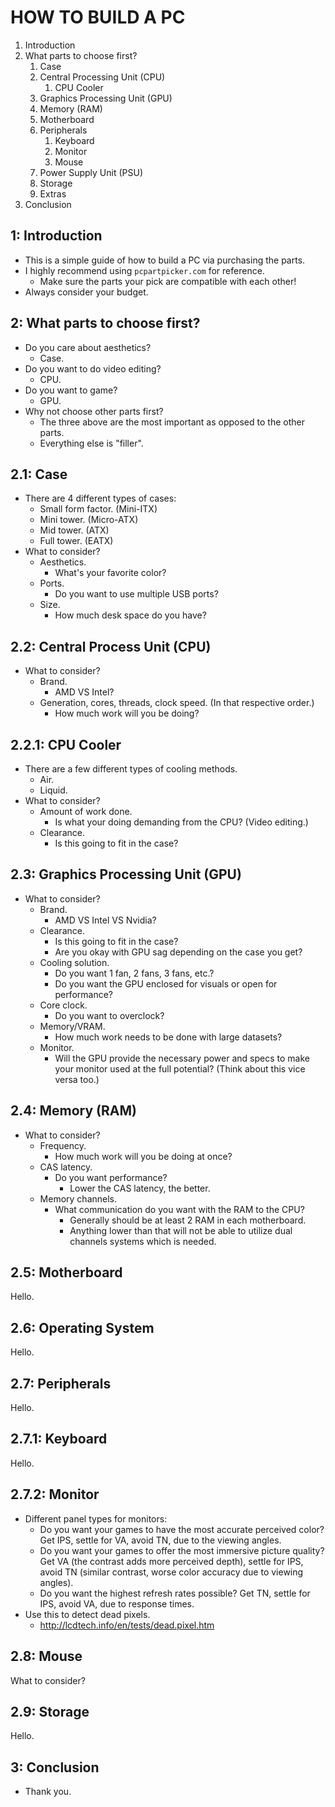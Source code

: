 # HOW TO BUILD A PC

1. Introduction
2. What parts to choose first?
   1. Case
   2. Central Processing Unit (CPU)
      1. CPU Cooler
   3. Graphics Processing Unit (GPU)
   4. Memory (RAM)
   5. Motherboard
   6. Peripherals
      1. Keyboard
      2. Monitor
      3. Mouse
   7. Power Supply Unit (PSU)
   8. Storage
   9. Extras
3. Conclusion

## 1: Introduction

- This is a simple guide of how to build a PC via purchasing the parts.
- I highly recommend using `pcpartpicker.com` for reference.
  - Make sure the parts your pick are compatible with each other!
- Always consider your budget.

## 2: What parts to choose first?

- Do you care about aesthetics?
  - Case.
- Do you want to do video editing?
  - CPU.
- Do you want to game?
  - GPU.
- Why not choose other parts first?
  - The three above are the most important as opposed to the other parts.
  - Everything else is "filler".

## 2.1: Case

- There are 4 different types of cases:
  - Small form factor. (Mini-ITX)
  - Mini tower. (Micro-ATX)
  - Mid tower. (ATX)
  - Full tower. (EATX)
- What to consider?
  - Aesthetics.
    - What's your favorite color?
  - Ports.
    - Do you want to use multiple USB ports?
  - Size.
    - How much desk space do you have?

## 2.2: Central Process Unit (CPU)

- What to consider?
  - Brand.
    - AMD VS Intel?
  - Generation, cores, threads, clock speed. (In that respective order.)
    - How much work will you be doing?

## 2.2.1: CPU Cooler

- There are a few different types of cooling methods.
  - Air.
  - Liquid.
- What to consider?
  - Amount of work done.
    - Is what your doing demanding from the CPU? (Video editing.)
  - Clearance.
    - Is this going to fit in the case?

## 2.3: Graphics Processing Unit (GPU)

- What to consider?
  - Brand.
    - AMD VS Intel VS Nvidia?
  - Clearance.
    - Is this going to fit in the case?
    - Are you okay with GPU sag depending on the case you get?
  - Cooling solution.
    - Do you want 1 fan, 2 fans, 3 fans, etc.?
    - Do you want the GPU enclosed for visuals or open for performance?
  - Core clock.
    - Do you want to overclock?
  - Memory/VRAM.
    - How much work needs to be done with large datasets?
  - Monitor.
    - Will the GPU provide the necessary power and specs to make your monitor used at the full potential? (Think about this vice versa too.)

## 2.4: Memory (RAM)

- What to consider?
  - Frequency.
    - How much work will you be doing at once?
  - CAS latency.
    - Do you want performance?
      - Lower the CAS latency, the better.
  - Memory channels.
    - What communication do you want with the RAM to the CPU?
      - Generally should be at least 2 RAM in each motherboard.
      - Anything lower than that will not be able to utilize dual channels systems which is needed.

## 2.5: Motherboard

Hello.

## 2.6: Operating System

Hello.

## 2.7: Peripherals

Hello.

## 2.7.1: Keyboard

Hello.

## 2.7.2: Monitor

- Different panel types for monitors:
  - Do you want your games to have the most accurate perceived color? Get IPS, settle for VA, avoid TN, due to the viewing angles.
  - Do you want your games to offer the most immersive picture quality? Get VA (the contrast adds more perceived depth), settle for IPS, avoid TN (similar contrast, worse color accuracy due to viewing angles).
  - Do you want the highest refresh rates possible? Get TN, settle for IPS, avoid VA, due to response times.
- Use this to detect dead pixels.
  - http://lcdtech.info/en/tests/dead.pixel.htm

## 2.8: Mouse

What to consider?

## 2.9: Storage

Hello.

## 3: Conclusion

- Thank you.